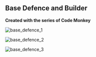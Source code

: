 ## Base Defence and Builder 
**Created with the series of Code Monkey**

![base_defence_1](https://github.com/metetolga/Base-Defence/assets/148999436/ae228a2f-4749-46cf-98cb-7410db10fa39)

![base_defence_2](https://github.com/metetolga/Base-Defence/assets/148999436/377182c6-562b-47ef-b157-2219eff114c7)

![base_defence_3](https://github.com/metetolga/Base-Defence/assets/148999436/70540eb6-ee9f-409e-bde8-e39f2317ef94)
